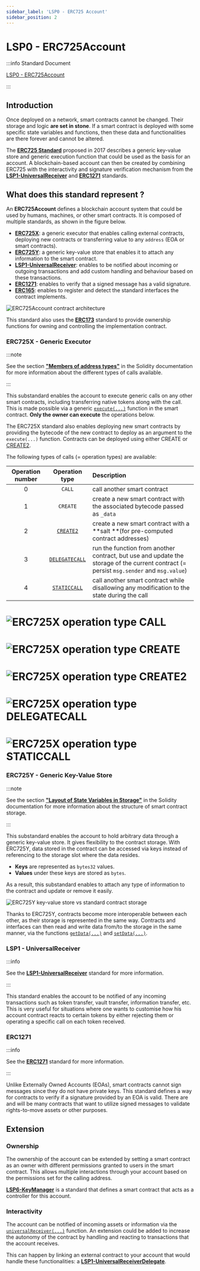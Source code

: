 ```yaml
---
sidebar_label: 'LSP0 - ERC725 Account'
sidebar_position: 2
---
```


# LSP0 - ERC725Account

:::info Standard Document

[LSP0 - ERC725Account](https://github.com/lukso-network/LIPs/blob/main/LSPs/LSP-0-ERC725Account.md)

:::

## Introduction

Once deployed on a network, smart contracts cannot be changed. Their storage and logic **are set in stone**. If a smart contract is deployed with some specific state variables and functions, then these data and functionalities are there forever and cannot be altered.

The **[ERC725 Standard](https://github.com/ERC725Alliance/erc725/blob/main/docs/ERC-725.md)** proposed in 2017 describes a generic key-value store and generic execution function that could be used as the basis for an account. A blockchain-based account can then be created by combining ERC725 with the interactivity and signature verification mechanism from the **[LSP1-UniversalReceiver](../generic-standards/02-lsp1-universal-receiver.md)** and **[ERC1271](https://eips.ethereum.org/EIPS/eip-1271)** standards.

## What does this standard represent ?

An **ERC725Account** defines a blockchain account system that could be used by humans, machines, or other smart contracts. It is composed of multiple standards, as shown in the figure below.

- **[ERC725X](https://github.com/ERC725Alliance/erc725/blob/main/docs/ERC-725.md#erc725x)**: a generic executor that enables calling external contracts, deploying new contracts or transferring value to any `address` (EOA or smart contracts).
- **[ERC725Y](https://github.com/ERC725Alliance/erc725/blob/main/docs/ERC-725.md#erc725y)**: a generic key-value store that enables it to attach any information to the smart contract.
- **[LSP1-UniversalReceiver](../generic-standards/02-lsp1-universal-receiver.md)**: enables to be notified about incoming or outgoing transactions and add custom handling and behaviour based on these transactions.
- **[ERC1271](https://eips.ethereum.org/EIPS/eip-1271)**: enables to verify that a signed message has a valid signature.
- **[ERC165](https://eips.ethereum.org/EIPS/eip-165)**: enables to register and detect the standard interfaces the contract implements.

![ERC725Account contract architecture](../../../static/img/standards/lsp0-erc725account-architecture.jpeg)

This standard also uses the **[ERC173](https://eips.ethereum.org/EIPS/eip-173)** standard to provide ownership functions for owning and controlling the implementation contract.

### ERC725X - Generic Executor

:::note

See the section **["Members of address types"](https://docs.soliditylang.org/en/v0.8.11/units-and-global-variables.html?highlight=staticcall#members-of-address-types)** in the Solidity documentation for more information about the different types of calls available.

:::

This substandard enables the account to execute generic calls on any other smart contracts, including transferring native tokens along with the call. This is made possible via a generic [`execute(...)`](../smart-contracts/lsp0-erc725-account.md#execute) function in the smart contract. **Only the owner can execute** the operations below.

The ERC725X standard also enables deploying new smart contracts by providing the bytecode of the new contract to deploy as an argument to the `execute(...)` function. Contracts can be deployed using either CREATE or [CREATE2](https://eips.ethereum.org/EIPS/eip-1014).

The following types of calls (= operation types) are available:

| Operation number |                     Operation type                     | Description                                                                                                                             |
| :--------------: | :----------------------------------------------------: | :-------------------------------------------------------------------------------------------------------------------------------------- |
|        0         |                         `CALL`                         | call another smart contract                                                                                                             |
|        1         |                        `CREATE`                        | create a new smart contract with the associated bytecode passed as `_data`                                                              |
|        2         |  [`CREATE2`](https://eips.ethereum.org/EIPS/eip-1014)  | create a new smart contract with a **salt **(for pre-computed contract addresses)                                                       |
|        3         | [`DELEGATECALL`](https://eips.ethereum.org/EIPS/eip-7) | run the function from another contract, but use and update the storage of the current contract (= persist `msg.sender` and `msg.value`) |
|        4         | [`STATICCALL`](https://eips.ethereum.org/EIPS/eip-214) | call another smart contract while disallowing any modification to the state during the call                                             |

# ![ERC725X operation type CALL](./../../../static/img/standards/erc725x-operation-type-call.jpeg)

# ![ERC725X operation type CREATE](./../../../static/img/standards/erc725x-operation-type-create.jpeg)

# ![ERC725X operation type CREATE2](./../../../static/img/standards/erc725x-operation-type-create2.jpeg)

# ![ERC725X operation type DELEGATECALL](./../../../static/img/standards/erc725x-operation-type-delegatecall.jpeg)

# ![ERC725X operation type STATICCALL](./../../../static/img/standards/erc725x-operation-type-staticcall.jpeg)

### ERC725Y - Generic Key-Value Store

:::note

See the section **["Layout of State Variables in Storage"](https://docs.soliditylang.org/en/v0.8.11/internals/layout_in_storage.html)** in the Solidity documentation for more information about the structure of smart contract storage.

:::

This substandard enables the account to hold arbitrary data through a generic key-value store. It gives flexibility to the contract storage. With ERC725Y, data stored in the contract can be accessed via keys instead of referencing to the storage slot where the data resides.

- **Keys** are represented as `bytes32` values.
- **Values** under these keys are stored as `bytes`.

As a result, this substandard enables to attach any type of information to the contract and update or remove it easily.

![ERC725Y key-value store vs standard contract storage](../../../static/img/standards/erc725y-vs-standard-contract-storage.jpeg)

Thanks to ERC725Y, contracts become more interoperable between each other, as their storage is represented in the same way. Contracts and interfaces can then read and write data from/to the storage in the same manner, via the functions [`getData(...)`](../smart-contracts/lsp0-erc725-account#getdata) and [`setData(...)`](../smart-contracts/lsp0-erc725-account#setdata).

### LSP1 - UniversalReceiver

:::info

See the **[LSP1-UniversalReceiver](../generic-standards/02-lsp1-universal-receiver.md)** standard for more information.

:::

This standard enables the account to be notified of any incoming transactions such as token transfer, vault transfer, information transfer, etc. This is very useful for situations where one wants to customise how his account contract reacts to certain tokens by either rejecting them or operating a specific call on each token received.

### ERC1271

:::info

See the **[ERC1271](https://eips.ethereum.org/EIPS/eip-1271)** standard for more information.

:::

Unlike Externally Owned Accounts (EOAs), smart contracts cannot sign messages since they do not have private keys. This standard defines a way for contracts to verify if a signature provided by an EOA is valid.
There are and will be many contracts that want to utilize signed messages to validate rights-to-move assets or other purposes.

## Extension

### Ownership

The ownership of the account can be extended by setting a smart contract as an owner with different permissions granted to users in the smart contract. This allows multiple interactions through your account based on the permissions set for the calling address.

**[LSP6-KeyManager](./04-lsp6-key-manager.md)** is a standard that defines a smart contract that acts as a controller for this account.

### Interactivity

The account can be notified of incoming assets or information via the [`universalReceiver(...)`](../smart-contracts/lsp0-erc725-account.md#universalreceiver) function. An extension could be added to increase the autonomy of the contract by handling and reacting to transactions that the account receives.

This can happen by linking an external contract to your account that would handle these functionalities: a **[LSP1-UniversalReceiverDelegate](./02-lsp1-universal-receiver-delegate.md)**.
